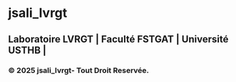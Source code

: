 # jsali_lvrgt
## Laboratoire LVRGT | Faculté FSTGAT | Université USTHB |
### © 2025 jsali_lvrgt- Tout Droit Reservée.
